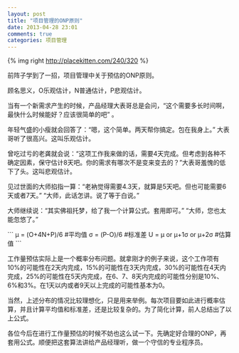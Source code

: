 ```yaml
---
layout: post
title: "项目管理的ONP原则"
date: 2013-04-28 23:01
comments: true
categories: 项目管理
---
```

{% img right http://placekitten.com/240/320 %}
<p>前阵子学到了一招，项目管理中关于预估的ONP原则。</p>
<p>顾名思义，O乐观估计，N普通估计，P悲观估计。</p>
<!--more-->
<p>当有一个新需求产生的时候，产品经理大表哥总是会问，“这个需要多长时间啊，最快什么时候能好？应该很简单的吧” 。</p>
<p>年轻气盛的小瘦就会回答了：“嗯，这个简单。两天帮你搞定。包在我身上。” 大表哥听了很高兴。这叫乐观估计。</p>
<p>曾吃过亏的老龚就会说：“这项工作我来做的话，需要4天完成。但考虑到各种不确定因素，保守估计8天吧。你的需求有哪次不是变来变去的？”大表哥羞愧的低下了头。这叫悲观估计。</p>
<p>见过世面的大师掐指一算：“老衲觉得需要4.3天，就算是5天吧。但也可能需要6天或者7天。” “大师，此话怎讲。说了等于白说。”</p>
<p>大师继续说：“其实佛祖托梦，给了我一个计算公式。套用即可。” “大师，您也太能忽悠了。”</p>
```
μ = (O+4N+P)/6 		     #平均值 
σ = (P-O)/6 			    #标准差
U = μ or μ+1σ or μ+2σ    #估算值
```
<p>工作量预估实际上是一个概率分布问题。就拿刚才的例子来说，这个工作项有10%的可能性在2天内完成，15%的可能性在3天内完成，30%的可能性在4天内完成，25%的可能性在5天内完成，在6、7、8天内完成的可能性分别是10%、6%和3%。在1天以内或者9天以上完成的可能性基本为0。</p>
<p>当然，上述分布的情况比较理想化，只是用来举例。每次项目要如此进行概率估算，并且计算平均值和标准差，还是比较复杂的。为了简化计算，前人总结出了以上公式。</p>

<p>各位今后在进行工作量预估的时候不妨也这么试一下。先确定好合理的ONP，再套用公式。顺便把这套算法讲给产品经理听，做一个守信的专业程序员。</p>
